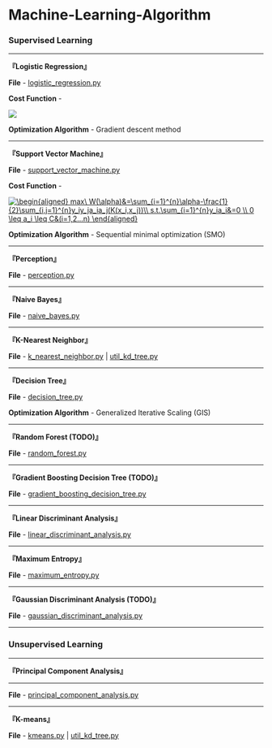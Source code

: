 # Machine-Learning-Algorithm

### Supervised Learning

---

**『Logistic Regression』**

**File** - [logistic_regression.py](https://github.com/KangCai/Machine-Learning-Algorithm/blob/master/logistic_regression.py)

**Cost Function** -
 
 <img src="https://latex.codecogs.com/gif.latex?H(p,q)=-\sum_{i}^{&space;}[y^{(i)}\&space;log\&space;h_\theta(x^{(i)})&plus;(1-y^{(i)})\&space;log(1-h_\theta(x^{(i)})))]&space;" />

**Optimization Algorithm** - Gradient descent method

---

**『Support Vector Machine』**

**File** - [support_vector_machine.py](https://github.com/KangCai/Machine-Learning-Algorithm/blob/master/support_vector_machine.py)

**Cost Function** -

<a href="https://www.codecogs.com/eqnedit.php?latex=\begin{aligned}&space;max\&space;W(\alpha)&=\sum_{i=1}^{n}\alpha-\frac{1}{2}\sum_{i,j=1}^{n}y_iy_ja_ia_j(K(x_i,x_j))\\&space;s.t.\sum_{i=1}^{n}y_ia_i&=0&space;\\&space;0&space;\leq&space;a_i&space;\leq&space;C&(i=1,2...n)&space;\end{aligned}" target="_blank"><img src="https://latex.codecogs.com/gif.latex?\begin{aligned}&space;max\&space;W(\alpha)&=\sum_{i=1}^{n}\alpha-\frac{1}{2}\sum_{i,j=1}^{n}y_iy_ja_ia_j(K(x_i,x_j))\\&space;s.t.\sum_{i=1}^{n}y_ia_i&=0&space;\\&space;0&space;\leq&space;a_i&space;\leq&space;C&(i=1,2...n)&space;\end{aligned}" title="\begin{aligned} max\ W(\alpha)&=\sum_{i=1}^{n}\alpha-\frac{1}{2}\sum_{i,j=1}^{n}y_iy_ja_ia_j(K(x_i,x_j))\\ s.t.\sum_{i=1}^{n}y_ia_i&=0 \\ 0 \leq a_i \leq C&(i=1,2...n) \end{aligned}" /></a>

**Optimization Algorithm** - Sequential minimal optimization (SMO)

---

**『Perception』**

**File** - [perception.py](https://github.com/KangCai/Machine-Learning-Algorithm/blob/master/perception.py)

---

**『Naive Bayes』**

**File** - [naive_bayes.py](https://github.com/KangCai/Machine-Learning-Algorithm/blob/master/naive_bayes.py)

---

**『K-Nearest Neighbor』**

**File** - [k_nearest_neighbor.py](https://github.com/KangCai/Machine-Learning-Algorithm/blob/master/k_nearest_neighbor.py) | [util_kd_tree.py](https://github.com/KangCai/Machine-Learning-Algorithm/blob/master/util_kd_tree.py)

---

**『Decision Tree』**

**File** - [decision_tree.py](https://github.com/KangCai/Machine-Learning-Algorithm/blob/master/decision_tree.py)

**Optimization Algorithm** - Generalized Iterative Scaling (GIS)

---

**『Random Forest (TODO)』**

**File** - [random_forest.py](https://github.com/KangCai/Machine-Learning-Algorithm/blob/master/random_forest.py)

---

**『Gradient Boosting Decision Tree (TODO)』**

**File** - [gradient_boosting_decision_tree.py](https://github.com/KangCai/Machine-Learning-Algorithm/blob/master/gradient_boosting_decision_tree.py)

---

**『Linear Discriminant Analysis』**

**File** - [linear_discriminant_analysis.py](https://github.com/KangCai/Machine-Learning-Algorithm/blob/master/linear_discriminant_analysis.py)

---

**『Maximum Entropy』**

**File** - [maximum_entropy.py](https://github.com/KangCai/Machine-Learning-Algorithm/blob/master/maximum_entropy.py)

---

**『Gaussian Discriminant Analysis (TODO)』**

**File** - [gaussian_discriminant_analysis.py](https://github.com/KangCai/Machine-Learning-Algorithm/blob/master/gaussian_discriminant_analysis.py)

---

### Unsupervised Learning

---

**『Principal Component Analysis』**

---

**File** - [principal_component_analysis.py](https://github.com/KangCai/Machine-Learning-Algorithm/blob/master/principal_component_analysis.py)

---

**『K-means』**

**File** - [kmeans.py](https://github.com/KangCai/Machine-Learning-Algorithm/blob/master/kmeans.py) | [util_kd_tree.py](https://github.com/KangCai/Machine-Learning-Algorithm/blob/master/util_kd_tree.py)